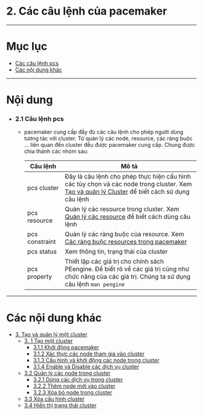 # 2. Các câu lệnh của pacemaker


____


# Mục lục

- [Các câu lệnh pcs](#cmd-pcs)
- [Các nội dung khác](#contents-other)
____


# Nội dung


- ### <a name="cmd-pcs">2.1 Câu lệnh pcs</a>

	- pacemaker cung cấp đầy đủ các câu lệnh cho phép người dùng tương tác với cluster. Tử quản lý các node, resource, các ràng buộc ... liên quan đến cluster đều được pacemaker cung cấp. Chung được chia thành các nhóm sau:

		| Câu lệnh | Mô tả |
		| ------------- | ------------- |
		| pcs cluster | Đây là câu lệnh cho phép thực hiện cấu hình các tùy chọn và các node trong cluster. Xem [Tạo và quản lý Cluster](create-cluster-pcmk.md) để biết cách sử dụng câu lệnh |
		| pcs resource | Quản lý các resource trong cluster. Xem [Quản lý các resource](resource-pacemaker.md) để biết cách dùng câu lệnh|
		| pcs constraint | Quản lý các ràng buộc của resource. Xem [Các ràng buộc resources trong pacemaker](constraint-pacemaker.md)|
		| pcs status | Xem thông tin, trạng thái của cluster |
		| pcs property | Thiết lập các giá trị cho chính sách PEengine. Để biết rõ về các giá trị cũng như chức năng của các giá trị. Chúng ta sử dụng câu lệnh `man pengine` |
____


# <a name="contents-other">Các nội dung khác</a>

- [3. Tạo và quản lý một cluster](create-cluster-pcmk.md)
	- [3. 1  Tạo một cluster](create-cluster-pcmk.md#create)
		- [3.1.1 Khởi động pacemaker](create-cluster-pcmk.md#start)
		- [3.1.2 Xác thực các node tham gia vào cluster](create-cluster-pcmk.md#authen)
		- [3.1.3 Cấu hình và khởi động các node trong cluster](create-cluster-pcmk.md#cluster-nodes)
		- [3.1.4 Enable và Disable các dịch vụ cluster](create-cluster-pcmk.md#ed-services)
	- [3.2 Quản lý các node trong cluster](create-cluster-pcmk.md#man-node)
		- [3.2.1 Dừng các dịch vụ trong cluster](create-cluster-pcmk.md#stop-node)
		- [3.2.2 Thêm node mới vào cluster](create-cluster-pcmk.md#add-node)
		- [3.2.3 Xóa bỏ node trong cluster](create-cluster-pcmk.md#rem-node)
	- [3.3 Xóa cấu hình cluster](create-cluster-pcmk.md#rem-config)
	- [3.4 Hiển thị trạng thái cluster](create-cluster-pcmk.md#disp-stat)